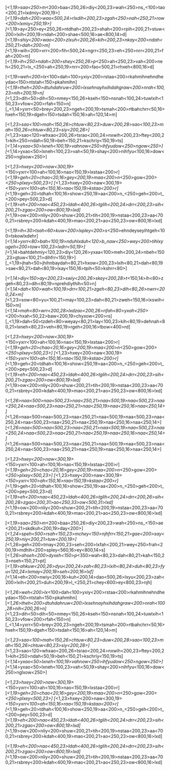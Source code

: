 [_<1,19>saa<250>m_<200>baa<250,26>diy<200,23>wah<250>ns_<100>tao<200,21>lxdmiy<200,19>]
[_<1,19>dah<200>wao<500,24>rlxdih<200,23>zgah<250>nah<250,21>row<200>lxmiy<250,19>]
[_<1,19>ay<250>ey<250,26>ntdhah<200,23>shah<200>rpih<200,21>stuw<200>lxih<200,19>ndah<200>shae<500,16>ae<800,14>d]
[_<1,19>shiy<200>wao<200>zlxuh<200,26>kih<200,23>nkay<200>ndah<250,21>dah<200>m]
[_<1,19>wih<200>vrr<200>fih<500,24>ngrr<250,23>eh<250>nrr<200,21>fah<200>m]
[_<1,19>ih<250>ndah<200>shey<250,26>p_<250>ah<250,23>vah<200>neh<250,21>lx_<250>ah<250,19>nrr<200>fao<500,21>rhxeh<800,16>d]

[_<1,19>weh<200>lx_<100>dah<100>yxiy<200>rstaa<200>rkahmihnehndheydao<150>ntstah<150>pkahmihn]
[_<1,19>theh<200>dtuhdahruw<200>lxsehnayhxihdahgraw<200>nrah<100,23>nih<200,19>n]
[_<1,23>dih<50>dih<50>nmey<150,26>kseh<150>nsnah<100,24>tuwlxih<150,23>vfow<200>rfah<150>n]
[_<1,14>yxrr<50>brey<200,23>ngeh<200,19>tsmah<200>rtbahchrr<50,16>hxeh<150,19>dgeh<150>tsdah<150,16>ah<120,14>m]

[_<1,23>sao<100>mah<150,26>chtuw<80,23>duw<200,28>sao<100,23>mah<150,26>chtuw<80,23>siy<200,28>]
[_<1,23>sao<120>whxao<200,26>tsrao<200,24>nxwih<200,23>ftey<200,21>kih<250>ndah<50,19>beh<150,21>kschriy<150,19>ts]
[_<1,14>yxao<50>lxneh<100,19>vahnow<250>ihfyudow<250>ngow<250>]
[_<1,14>yxao<50>lxneh<100,23>vah<50,19>shay<200>nihfyu<100,16>dow<250>nglxow<250>]

[_<1,23>hxey<200>naw<300,19>_<150>yxrr<100>ah<100,16>nao<150,19>lxstaa<200>r]
[_<1,19>geh<20>chao<20,16>gey<200,19>maa<200>n_<250>gow<200>_<250>plxey<500,23>]
[_<1,23>hxey<200>naw<300,19>_<150>yxrr<100>ah<150,16>raa<150,19>kstaa<200>r]
[_<1,19>geh<20>tdhah<100,16>show<250,19>aa<200>n_<250>geh<200>t_<200>pey<500,23>d]
[_<1,19>eh<200>nao<450,23>ldah<400,26>tglih<200,24>drr<200,23>sih<200,21>zgao<200>ow<800,19>lxd]
[_<1,19>ow<200>nliy<200>shuw<200,21>tih<200,19>nstaa<200,23>aa<700,21>rsbrey<200>kdah<400,19>mao<200,21>ao<250,23>ow<800,16>lxd]

[_<1,19>ih<30>tsah<60>kuw<200>lxpley<200>s_<250>ehndeyseyihtgeh<100>tskowlxdehr]
[_<1,14>yxrr<80>bah<100,19>nduhlxduh<120>b_naw<250>wey<200>tihlxyugeh<200>tow<100,23>lxdrr<50,19>]
[_<1,14>bahtdehmiy<120,23>diy<120,26>yxaa<100>meh<200,24>nbeh<150,23>gtuw<100,21>dihfrr<150,19>]
[_<1,19>jhah<50>jhihnbaydah<80,21>hxow<200,23>lxih<80,21>dah<80,19>sae<80,21>dah<80,19>lxay<150,16>tpih<50>kshrr<80>]

[_<1,14>diy<150>ay<200,23>swiy<200,26>skey<200,28>t_<150,14>ih<80>zgeh<80,23>dih<80,19>nprehdiythih<50>n]
[_<1,14>dah<100>wah<100,19>drr<100,21>zgeh<80,23>dih<80,26>nwrr<200,24>m]
[_<1,23>sow<80>yu<100,21>may<100,23>dah<80,21>zweh<150,16>lxswih<150>m]
[_<1,14>mah<80>wrr<200,28>lxdzao<200,26>nfah<80>yxah<250>_<200>hxah<50,22>baw<200,19>chyxow<200>rs]
[_<1,19>dah<50>tzdeh<80>weyay<80,21>lay<100,23>kih<80,19>dehnah<80,21>lxneh<80,23>veh<80,19>rgeh<200,16>tbow<400>rd]

[_<1,23>hxey<200>naw<300,19>_<150>yxrr<100>ah<100,16>nao<150,19>lxstaa<200>r]
[_<1,19>geh<20>chao<20,16>gey<200,19>maa<200>n_<250>gow<200>_<250>plxey<500,23>]
[_<1,23>hxey<200>naw<300,19>_<150>yxrr<100>ah<150,16>raa<150,19>kstaa<200>r]
[_<1,19>geh<20>tdhah<100,16>show<250,19>aa<200>n_<250>geh<200>t_<200>pey<500,23>d]
[_<1,19>eh<200>nao<450,23>ldah<400,26>tglih<200,24>drr<200,23>sih<200,21>zgao<200>ow<800,19>lxd]
[_<1,19>ow<200>nliy<200>shuw<200,21>tih<200,19>nstaa<200,23>aa<700,21>rsbrey<200>kdah<400,19>mao<200,21>ao<250,23>ow<800,16>lxd]

[_<1,26>naa<500>naa<500,23>naa<250,21>naa<500,19>naa<500,23>naa<250,24>naa<500,23>naa<250,21>naa<250,19>naa<250,16>naa<250,14>]
[_<1,26>naa<500>naa<500,23>naa<250,21>naa<500,19>naa<500,23>naa<250,24>naa<500,23>naa<250,21>naa<250,19>naa<250,16>naa<250,14>]
[_<1,26>naa<500>naa<500,23>naa<250,21>naa<500,19>naa<500,23>naa<250,24>naa<500,23>naa<250,21>naa<250,19>naa<250,16>naa<250,14>]
[_<1,26>naa<500>naa<500,23>naa<250,21>naa<500,19>naa<500,23>naa<250,24>naa<500,23>naa<250,21>naa<250,19>naa<250,16>naa<250,14>]

[_<1,23>hxey<200>naw<300,19>_<150>yxrr<100>ah<100,16>nao<150,19>lxstaa<200>r]
[_<1,19>geh<20>chao<20,16>gey<200,19>maa<200>n_<250>gow<200>_<250>plxey<500,23>]
[_<1,23>hxey<200>naw<300,19>_<150>yxrr<100>ah<150,16>raa<150,19>kstaa<200>r]
[_<1,19>geh<20>tdhah<100,16>show<250,19>aa<200>n_<250>geh<200>t_<200>pey<500,23>d]
[_<1,19>eh<200>nao<450,23>ldah<400,26>tglih<200,24>drr<200,26>sih<200,28>zgao<200,31>ao<250,33>ow<500,31>lxd]
[_<1,19>ow<200>nliy<200>shuw<200,21>tih<200,19>nstaa<200,23>aa<700,21>rsbrey<200>kdah<400,19>mao<200,21>ao<250,23>ow<800,16>lxd]

[_<1,19>saa<250>m_<200>baa<250,26>diy<200,23>wah<250>ns_<150>ae<200,21>skdkuh<200,19>day<200>]
[_<1,24>speh<500>rsah<150,23>mchey<150>njhfrr<150,21>gae<200>say<250,19>niy<200,21>tuw<200,19>]
[_<1,26>geh<200>tmay<200,23>seh<200>lxfah<200,21>wey<250>frah<200,19>mdhih<200>spley<560,16>ey<800,14>s]
[_<1,26>ahseh<200>dyxeh<150>p_<350>wah<80,23>dah<80,21>kah<150,23>nseh<150,21>pt]
[_<1,19>ahkuw<200,26>dyu<200,24>zah<80,23>lxih<80,24>duh<80,23>fyu<120,24>lxmay<200,19>seh<200,16>lxf]
[_<1,14>eh<200>nwiy<200,16>kuh<200,14>dao<500,26>lxyu<200,23>zah<200>lxih<200,21>duh<200,19>l_<250,21>chey<600>ey<800,23>njh]

[_<1,26>weh<200>lx_<100>dah<100>yxiy<200>rstaa<200>rkahmihnehndheydao<150>ntstah<150>pkahmihn]
[_<1,26>theh<200>dtuhdahruw<200>lxsehnayhxihdahgraw<200>nrah<100,28>nih<200,26>n]
[_<1,23>dih<50>dih<50>nmey<150,26>kseh<150>nsnah<100,24>tuwlxih<150,23>vfow<200>rfah<150>n]
[_<1,14>yxrr<50>brey<200,23>ngeh<200,19>tsmah<200>rtbahchrr<50,16>hxeh<150,19>dgeh<150>tsdah<150,16>ah<120,14>m]

[_<1,23>sao<100>mah<150,26>chtuw<80,23>duw<200,28>sao<100,23>mah<150,26>chtuw<80,23>siy<200,28>]
[_<1,23>sao<120>whxao<200,26>tsrao<200,24>nxwih<200,23>ftey<200,21>kih<250>ndah<50,19>beh<150,21>kschriy<150,19>ts]
[_<1,14>yxao<50>lxneh<100,19>vahnow<250>ihfyudow<250>ngow<250>]
[_<1,14>yxao<50>lxneh<100,23>vah<50,19>shay<200>nihfyu<100,16>dow<250>nglxow<250>]

[_<1,23>hxey<200>naw<300,19>_<150>yxrr<100>ah<100,16>nao<150,19>lxstaa<200>r]
[_<1,19>geh<20>chao<20,16>gey<200,19>maa<200>n_<250>gow<200>_<250>plxey<500,23>]
[_<1,23>hxey<200>naw<300,19>_<150>yxrr<100>ah<150,16>raa<150,19>kstaa<200>r]
[_<1,19>geh<20>tdhah<100,16>show<250,19>aa<200>n_<250>geh<200>t_<200>pey<500,23>d]
[_<1,19>eh<200>nao<450,23>ldah<400,26>tglih<200,24>drr<200,23>sih<200,21>zgao<200>ow<800,19>lxd]
[_<1,19>ow<200>nliy<200>shuw<200,21>tih<200,19>nstaa<200,23>aa<700,21>rsbrey<200>kdah<400,19>mao<200,21>ao<250,23>ow<800,16>lxd]

[_<1,19>eh<200>nao<450,23>ldah<400,26>tglih<200,24>drr<200,23>sih<200,21>zgao<200>ow<800,19>lxd]
[_<1,19>ow<200>nliy<200>shuw<200,21>tih<200,19>nstaa<200,23>aa<700,21>rsbrey<200>kdah<400,19>mao<200,21>ao<250,23>ow<800,16>lxd]
